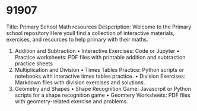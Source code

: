 # 91907
Title: Primary School Math resources
Despcription: Welcome to the Primary school repository Here youll find a collection of interactive materials, exercises, and resources to help primary with their maths.
1. Addition and Subtraction
   • Interactive Exercises: Code or Jupyter
   • Practice worksheets: PDF files with printable addition and subtraction practice sheets
2. Multiplication and Division
   • Times Tables Practice: Python scripts or notebooks with interactive times tables practice.
   • Division Exercises: Markdown files with division exercises and solutions.
3. Geometry and Shapes
   • Shape Recognition Game: Javascrpit or Python scripts for a shape recognition game
   • Geomtery Worksheets: PDF files with geometry-related exercise and problems.
   
